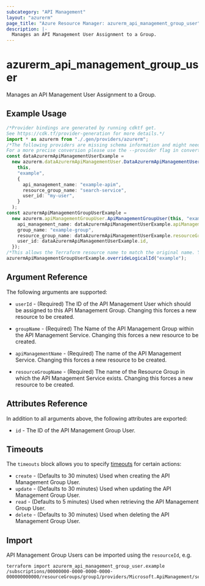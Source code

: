 ```yaml
---
subcategory: "API Management"
layout: "azurerm"
page_title: "Azure Resource Manager: azurerm_api_management_group_user"
description: |-
  Manages an API Management User Assignment to a Group.
---
```


# azurerm\_api\_management\_group\_user

Manages an API Management User Assignment to a Group.

## Example Usage

```typescript
/*Provider bindings are generated by running cdktf get.
See https://cdk.tf/provider-generation for more details.*/
import * as azurerm from "./.gen/providers/azurerm";
/*The following providers are missing schema information and might need manual adjustments to synthesize correctly: azurerm.
For a more precise conversion please use the --provider flag in convert.*/
const dataAzurermApiManagementUserExample =
  new azurerm.dataAzurermApiManagementUser.DataAzurermApiManagementUser(
    this,
    "example",
    {
      api_management_name: "example-apim",
      resource_group_name: "search-service",
      user_id: "my-user",
    }
  );
const azurermApiManagementGroupUserExample =
  new azurerm.apiManagementGroupUser.ApiManagementGroupUser(this, "example_1", {
    api_management_name: dataAzurermApiManagementUserExample.apiManagementName,
    group_name: "example-group",
    resource_group_name: dataAzurermApiManagementUserExample.resourceGroupName,
    user_id: dataAzurermApiManagementUserExample.id,
  });
/*This allows the Terraform resource name to match the original name. You can remove the call if you don't need them to match.*/
azurermApiManagementGroupUserExample.overrideLogicalId("example");

```

## Argument Reference

The following arguments are supported:

*   `userId` - (Required) The ID of the API Management User which should be assigned to this API Management Group. Changing this forces a new resource to be created.

*   `groupName` - (Required) The Name of the API Management Group within the API Management Service. Changing this forces a new resource to be created.

*   `apiManagementName` - (Required) The name of the API Management Service. Changing this forces a new resource to be created.

*   `resourceGroupName` - (Required) The name of the Resource Group in which the API Management Service exists. Changing this forces a new resource to be created.

## Attributes Reference

In addition to all arguments above, the following attributes are exported:

* `id` - The ID of the API Management Group User.

## Timeouts

The `timeouts` block allows you to specify [timeouts](https://www.terraform.io/language/resources/syntax#operation-timeouts) for certain actions:

* `create` - (Defaults to 30 minutes) Used when creating the API Management Group User.
* `update` - (Defaults to 30 minutes) Used when updating the API Management Group User.
* `read` - (Defaults to 5 minutes) Used when retrieving the API Management Group User.
* `delete` - (Defaults to 30 minutes) Used when deleting the API Management Group User.

## Import

API Management Group Users can be imported using the `resourceId`, e.g.

```shell
terraform import azurerm_api_management_group_user.example /subscriptions/00000000-0000-0000-0000-000000000000/resourceGroups/group1/providers/Microsoft.ApiManagement/service/service1/groups/groupId/users/user123
```
